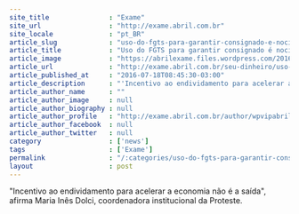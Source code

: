 ```yaml
---
site_title               : "Exame"
site_url                 : "http://exame.abril.com.br"
site_locale              : "pt_BR"
article_slug             : "uso-do-fgts-para-garantir-consignado-e-nocivo-diz-proteste"
article_title            : "Uso do FGTS para garantir consignado é nocivo, diz Proteste"
article_image            : "https://abrilexame.files.wordpress.com/2016/09/size_960_16_9_comer-o-dinheiro.jpg?quality=70&strip=all&w=960"
article_url              : "http://exame.abril.com.br/seu-dinheiro/uso-do-fgts-para-garantir-consignado-e-nocivo-diz-proteste/"
article_published_at     : "2016-07-18T08:45:30-03:00"
article_description      : "'Incentivo ao endividamento para acelerar a economia não é a saída', afirma Maria Inês Dolci, coordenadora institucional da Proteste."
article_author_name      : ""
article_author_image     : null
article_author_biography : null
article_author_profile   : "http://exame.abril.com.br/author/wpvipabril/"
article_author_facebook  : null
article_author_twitter   : null
category                 : ['news']
tags                     : ['Exame']
permalink                : "/:categories/uso-do-fgts-para-garantir-consignado-e-nocivo-diz-proteste/"
layout                   : post
---
```


"Incentivo ao endividamento para acelerar a economia não é a saída", afirma Maria Inês Dolci, coordenadora institucional da Proteste.
